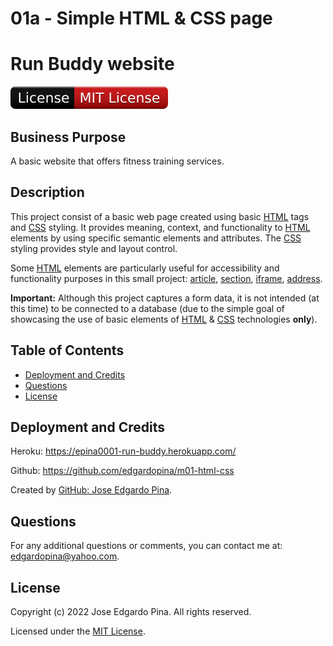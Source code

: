 # 01a - Simple HTML & CSS page
#       Run Buddy website

![License Badge](./assets/images/MIT_badge.svg)


## Business Purpose

A basic website that offers fitness training services.


## Description

This project consist of a basic web page created using basic [HTML](https://developer.mozilla.org/en-US/docs/Web/HTML) tags and [CSS](https://developer.mozilla.org/en-US/docs/Web/CSS) styling. It provides meaning, context, and functionality to [HTML](https://developer.mozilla.org/en-US/docs/Web/HTML) elements by using specific semantic elements and attributes. The [CSS](https://developer.mozilla.org/en-US/docs/Web/CSS) styling provides style and layout control.

Some [HTML](https://developer.mozilla.org/en-US/docs/Web/HTML) elements are particularly useful for accessibility and functionality purposes in this small project: [article](https://developer.mozilla.org/en-US/docs/Web/HTML/Element/article), [section](https://developer.mozilla.org/en-US/docs/Web/HTML/Element/section), [iframe](https://developer.mozilla.org/en-US/docs/Web/HTML/Element/iframe), [address](https://developer.mozilla.org/en-US/docs/Web/HTML/Element/address).

__Important:__ Although this project captures a form data, it is not intended (at this time) to be connected to a database (due to the simple goal of showcasing the use of basic elements of [HTML](https://developer.mozilla.org/en-US/docs/Web/HTML) & [CSS](https://developer.mozilla.org/en-US/docs/Web/CSS) technologies __only__). 


## Table of Contents

-  [Deployment and Credits](#deployment-and-credits)
-  [Questions](#questions)
-  [License](#license)


## Deployment and Credits

Heroku: https://epina0001-run-buddy.herokuapp.com/

Github: https://github.com/edgardopina/m01-html-css

Created by [GitHub: Jose Edgardo Pina](https://github.com/edgardopina).


## Questions

For any additional questions or comments, you can contact me at: <edgardopina@yahoo.com>.


## License

Copyright (c) 2022 Jose Edgardo Pina. All rights reserved.

Licensed under the [MIT License](https://choosealicense.com/licenses/mit).